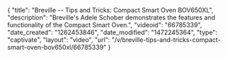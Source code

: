{
    "title": "Breville -- Tips and Tricks: Compact Smart Oven BOV650XL",
    "description": "Breville's Adele Schober demonstrates the features and functionality of the Compact Smart Oven.",
    "videoid": "66785339",
    "date_created": "1262453846",
    "date_modified": "1472245364",
    "type": "captivate",
    "layout": "video",
    "url": "\/v\/breville-tips-and-tricks-compact-smart-oven-bov650xl\/66785339"
}